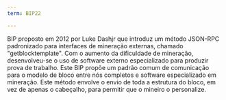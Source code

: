 ```yaml
---
term: BIP22

---
```

BIP proposto em 2012 por Luke Dashjr que introduz um método JSON-RPC padronizado para interfaces de mineração externas, chamado "getblocktemplate". Com o aumento da dificuldade de mineração, desenvolveu-se o uso de software externo especializado para produzir prova de trabalho. Este BIP propõe um padrão comum de comunicação para o modelo de bloco entre nós completos e software especializado em mineração. Este método envolve o envio de toda a estrutura do bloco, em vez de apenas o cabeçalho, para permitir que o mineiro o personalize.